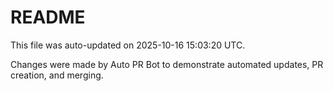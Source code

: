 # README

This file was auto-updated on 2025-10-16 15:03:20 UTC.

Changes were made by Auto PR Bot to demonstrate automated updates, PR creation, and merging.
